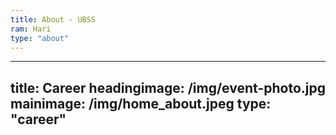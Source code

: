 ```yaml
---
title: About - UBSS
ram: Hari
type: "about"
---
```



---
title: Career
headingimage: /img/event-photo.jpg
mainimage: /img/home_about.jpeg
type: "career"
---